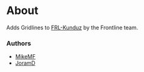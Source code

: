 # About

Adds Gridlines to [FRL-Kunduz](https://steamcommunity.com/sharedfiles/filedetails/?id=1354380359) by the Frontline team.

### Authors

- [MikeMF](https://github.com/MikeMF)
- [JoramD](https://github.com/joramd0)
